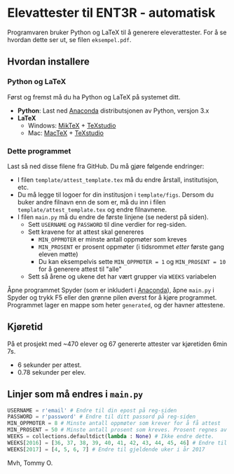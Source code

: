 ﻿# Elevattester til ENT3R - automatisk
Programvaren bruker Python og LaTeX til å generere eleverattester. For å se hvordan dette ser ut, se filen `eksempel.pdf`.
## Hvordan installere
### Python og LaTeX
Først og fremst må du ha Python og LaTeX på systemet ditt.

 * **Python**: Last ned [Anaconda](https://www.continuum.io/downloads) distributsjonen av Python, versjon 3.x
 * **LaTeX**
 	* Windows: [MikTeX](https://miktex.org/) + [TeXstudio](http://texstudio.sourceforge.net/)
 	* Mac: [MacTeX](https://tug.org/mactex/) + [TeXstudio](http://texstudio.sourceforge.net/)
 
 ### Dette programmet
 Last så ned disse filene fra GitHub. Du må gjøre følgende endringer:
 * I filen `template/attest_template.tex` må du endre årstall, institutisjon, etc.
 * Du må legge til logoer for din institusjon i `template/figs`. Dersom du buker andre filnavn enn de som er, må du inn i filen `template/attest_template.tex` og endre filnavnene.
 * I filen `main.py` må du endre de første linjene (se nederst på siden).
 	* Sett `USERNAME` og `PASSWORD` til dine verdier for reg-siden.
 	* Sett kravene for at attest skal genereres
 		*  `MIN_OPPMOTER` er minste antall oppmøter som kreves
 		*  `MIN_PROSENT` er prosent oppmøter (i tidsrommet *etter* første gang eleven møtte)
 		*  Du kan eksempelvis sette `MIN_OPPMOTER = 1` og `MIN_PROSENT = 10`  for å generere attest til "alle"
    *  Sett så årene og ukene det har vært grupper via `WEEKS` variabelen

Åpne programmet Spyder (som er inkludert i [Anaconda](https://www.continuum.io/downloads)), åpne `main.py` i Spyder og trykk F5 eller den grønne pilen øverst for å kjøre programmet.
Programmet lager en mappe som heter `generated`, og der havner attestene.

## Kjøretid
På et prosjekt med ~470 elever og 67 genererte attester var kjøretiden 6min 7s.
* 6 sekunder per attest.
* 0.78 sekunder per elev.

## Linjer som må endres i `main.py`
```python
USERNAME = r'email' # Endre til din epost på reg-siden
PASSWORD = r'password' # Endre til ditt passord på reg-siden
MIN_OPPMOTER = 8 # Minste antall oppmøter som krever for å få attest
MIN_PROSENT = 50 # Minste antall prosent som kreves. Prosent regnes av mulige oppmøter etter første oppmøte, ikke av hele året. Dersom Lise begynner i uke 4 og ENT3R slutter i uke 20, og hun møter alle ukene, har hun 100% oppmøte.
WEEKS = collections.defaultdict(lambda : None) # Ikke endre dette.
WEEKS[2016] = [36, 37, 38, 39, 40, 41, 42, 43, 44, 45, 46] # Endre til gjeldende uker i år 2016 
WEEKS[2017] = [4, 5, 6, 7] # Endre til gjeldende uker i år 2017 
```

Mvh,
Tommy O.